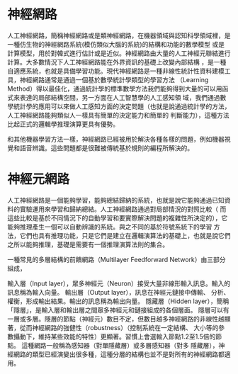 # 神經網路

人工神經網路，簡稱神經網路或是類神經網路，在機器領域與認知科學領域裡，是一種仿生物的神經網路系統(模仿類似大腦的系統)的結構和功能的數學模型
或是計算模型，用於對韓式進行估計或是近似。神經網路由大量的人工神經元聯結進行計算。大多數情況下人工神經網路能在外界資訊的基礎上改變內部結構
，是一種自適應系統，也就是具備學習功能。現代神經網路是一種非線性統計性資料建模工具，神經網路通常是通過一個基於數學統計學類型的學習方法
（Learning Method）得以最佳化，通過統計學的標準數學方法我們能夠得到大量的可以用函式來表達的局部結構空間，另一方面在人工智慧學的人工感知領
域，我們通過數學統計學的應用可以來做人工感知方面的決定問題（也就是說通過統計學的方法，人工神經網路能夠類似人一樣具有簡單的決定能力和簡單的
判斷能力），這種方法比起正式的邏輯學推理演算更具有優勢。

和其他機器學習方法一樣，神經網路已經被用於解決各種各樣的問題，例如機器視覺和語音辨識。這些問題都是很難被傳統基於規則的編程所解決的。

# 神經元網路

人工神經網路是一個能夠學習，能夠總結歸納的系統，也就是說它能夠通過已知資料的實驗運用來學習和歸納總結。人工神經網路通過對局部情況的對照比較（
而這些比較是基於不同情況下的自動學習和要實際解決問題的複雜性所決定的），它能夠推理產生一個可以自動辨識的系統。與之不同的基於符號系統下的學習
方法，它們也具有推理功能，只是它們是建立在邏輯演算法的基礎上，也就是說它們之所以能夠推理，基礎是需要有一個推理演算法則的集合。

一種常見的多層結構的前饋網路（Multilayer Feedforward Network）由三部分組成，

輸入層（Input layer），眾多神經元（Neuron）接受大量非線形輸入訊息。輸入的訊息稱為輸入向量。 輸出層（Output layer），訊息在神經元鏈接中傳輸、
分析、權衡，形成輸出結果。輸出的訊息稱為輸出向量。 隱藏層（Hidden layer），簡稱「隱層」，是輸入層和輸出層之間眾多神經元和鏈接組成的各個層面。
隱層可以有一層或多層。隱層的節點（神經元）數目不定，但數目越多神經網路的非線性越顯著，從而神經網路的強健性（robustness）（控制系統在一定結構、
大小等的參數攝動下，維持某些效能的特性）更顯著。習慣上會選輸入節點1.2至1.5倍的節點。 這種網路一般稱為感知器（對單隱藏層）或多層感知器（對多
隱藏層），神經網路的類型已經演變出很多種，這種分層的結構也並不是對所有的神經網路都適用。

